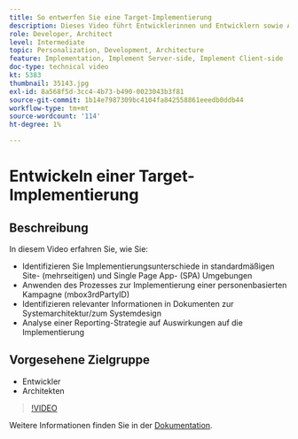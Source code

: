 ```yaml
---
title: So entwerfen Sie eine Target-Implementierung
description: Dieses Video führt Entwicklerinnen und Entwicklern sowie Architektinnen und Architekten von Adobe Target durch die Unterschiede bei der Implementierung in standardmäßigen Site- (mehrseitigen) und Single Page App- (SPA) Umgebungen. Erfahren Sie, wie Sie den Prozess zur Implementierung einer personenbasierten Kampagne (mbox3rdPartyID) anwenden, relevante Informationen in Dokumenten zur Systemarchitektur/zum Design identifizieren und eine Reporting-Strategie auf Auswirkungen auf die Implementierung analysieren.
role: Developer, Architect
level: Intermediate
topic: Personalization, Development, Architecture
feature: Implementation, Implement Server-side, Implement Client-side
doc-type: technical video
kt: 5383
thumbnail: 35143.jpg
exl-id: 8a568f5d-3cc4-4b73-b490-0023043b3f81
source-git-commit: 1b14e7987309bc4104fa842558861eeedb0ddb44
workflow-type: tm+mt
source-wordcount: '114'
ht-degree: 1%

---
```


# Entwickeln einer Target-Implementierung

## Beschreibung

In diesem Video erfahren Sie, wie Sie:

* Identifizieren Sie Implementierungsunterschiede in standardmäßigen Site- (mehrseitigen) und Single Page App- (SPA) Umgebungen
* Anwenden des Prozesses zur Implementierung einer personenbasierten Kampagne (mbox3rdPartyID)
* Identifizieren relevanter Informationen in Dokumenten zur Systemarchitektur/zum Systemdesign
* Analyse einer Reporting-Strategie auf Auswirkungen auf die Implementierung

## Vorgesehene Zielgruppe

* Entwickler
* Architekten

>[!VIDEO](https://video.tv.adobe.com/v/35143/?quality=12)

Weitere Informationen finden Sie in der [Dokumentation](https://experienceleague.adobe.com/docs/target/using/implement-target/implementing-target.html?lang=en).
